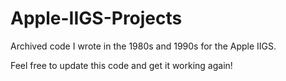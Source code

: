 # Apple-IIGS-Projects
Archived code I wrote in the 1980s and 1990s for the Apple IIGS.

Feel free to update this code and get it working again!
